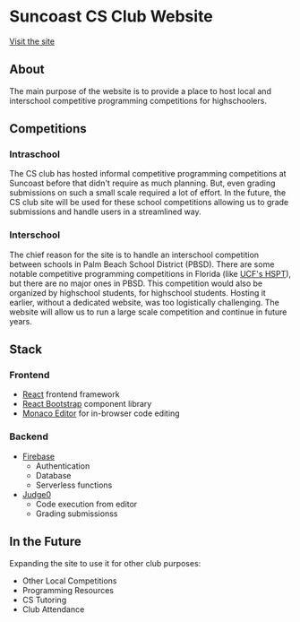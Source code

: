 # Suncoast CS Club Website
[Visit the site](https://competition-submission-app.firebaseapp.com/)

## About

The main purpose of the website is to provide a place to host local and interschool competitive programming competitions for highschoolers. 

## Competitions

### Intraschool
The CS club has hosted informal competitive programming competitions at Suncoast before that didn't require as much planning. But, even grading submissions on such a small scale required a lot of effort. In the future, the CS club site will be used for these school competitions allowing us to grade submissions and handle users in a streamlined way. 

### Interschool
The chief reason for the site is to handle an interschool competition between schools in Palm Beach School District (PBSD). There are some notable competitive programming competitions in Florida (like [UCF's HSPT](https://hspt.ucfprogrammingteam.org/)), but there are no major ones in PBSD. This competition would also be organized by highschool students, for highschool students. Hosting it earlier, without a dedicated website, was too logistically challenging. The website will allow us to run a large scale competition and continue in future years.

## Stack
### Frontend
- [React](https://reactjs.org/) frontend framework
- [React Bootstrap](https://react-bootstrap.github.io/) component library
- [Monaco Editor](https://microsoft.github.io/monaco-editor/) for in-browser code editing
### Backend
- [Firebase](https://firebase.google.com/)
    - Authentication 
    - Database 
    - Serverless functions 
- [Judge0](https://judge0.com/)
    - Code execution from editor
    - Grading submissionss

## In the Future
Expanding the site to use it for other club purposes:
- Other Local Competitions
- Programming Resources
- CS Tutoring
- Club Attendance
